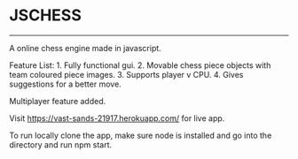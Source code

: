 # JSCHESS
______________
A online chess engine made in javascript.

Feature List:
    1. Fully functional gui.
    2. Movable chess piece objects with team coloured piece images.
    3. Supports player v CPU.
    4. Gives suggestions for a better move.

Multiplayer feature added.

Visit https://vast-sands-21917.herokuapp.com/ for live app.

To run locally clone the app, make sure node is installed and go into the directory and run npm start.
